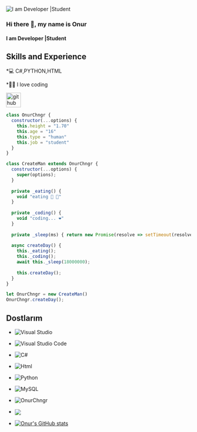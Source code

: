 ![I am Developer |Student](https://instagram.fist7-2.fna.fbcdn.net/v/t51.2885-19/245314605_154333746906600_5480356778939950256_n.jpg?stp=dst-jpg_s320x320&_nc_ht=instagram.fist7-2.fna.fbcdn.net&_nc_cat=100&_nc_ohc=nxwxH_cj1TsAX8k3UFQ&tn=xJdQiQUH8VIpkxFR&edm=ABfd0MgBAAAA&ccb=7-4&oh=00_AT8-ohmP2IlcRsUyoOwYUFATvgqm95rhivvj6WPL3PdNQQ&oe=62234346&_nc_sid=7bff83)

### Hi there 👋, my name is Onur
#### I am Developer |Student

## Skills and Experience
*💻 C#,PYTHON,HTML

*👨‍💻 I love coding


[<img src='https://cdn.jsdelivr.net/npm/simple-icons@3.0.1/icons/github.svg' alt='github' height='40'>](https://github.com/OnurChngr)  



```js
class OnurChngr {
  constructor(...options) {
    this.height = "1.70"    
    this.age = "16"
    this.type = "human"
    this.job = "student"
  }
}

class CreateMan extends OnurChngr {
  constructor(...options) {
    super(options);
  }
  
  private _eating() {
    void "eating 🥩 🍷"
  }
  
  private _coding() {
    void "coding... ❤️"
  }
  
  private _sleep(ms) { return new Promise(resolve => setTimeout(resolve, ms)) }
  
  async createDay() {
    this._eating();
    this._coding();
    await this._sleep(18000000);
    
    this.createDay();
  }
}

let OnurChngr = new CreateMan()
OnurChngr.createDay();
```



##  Dostlarım
- ![Visual Studio](https://img.shields.io/badge/Visual%20Studio-5C2D91.svg?style=for-the-badge&logo=visual-studio&logoColor=white)
- ![Visual Studio Code](https://img.shields.io/badge/Visual%20Studio%20Code-0078d7.svg?style=for-the-badge&logo=visual-studio-code&logoColor=white)
- ![C#](https://img.shields.io/badge/c%23-%23239120.svg?style=for-the-badge&logo=c-sharp&logoColor=white)
- ![Html](https://img.shields.io/badge/HTML-239120?style=for-the-badge&logo=html5&logoColor=white)
- ![Python](https://img.shields.io/badge/Python-3776AB?style=for-the-badge&logo=python&logoColor=white)
- ![MySQL](https://img.shields.io/badge/MySQL-00000F?style=for-the-badge&logo=mysql&logoColor=white) 
- <img src="https://komarev.com/ghpvc/?username=OnurChngr&label=Ziyaretçi%20Sayısı&color=723F98" alt="OnurChngr"/> <a href="https://github.com/OnurChngr">
- <img align="center" src="https://github-readme-stats.vercel.app/api/top-langs/?username=OnurChngr&theme=light&hide_langs_below=1" />
  
- ![Onur's GitHub stats](https://github-readme-stats.vercel.app/api?username=OnurChngr&show_icons=true&theme=radical)
 
 
 
</a>


<div align="center">


